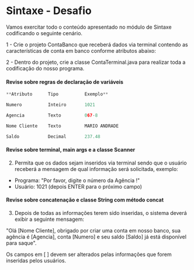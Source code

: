 # Sintaxe - Desafio
Vamos exercitar todo o conteúdo apresentado no módulo de Sintaxe codificando o seguinte cenário.

1 - Crie o projeto ContaBanco que receberá dados via terminal contendo as características de conta em banco conforme atributos abaixo:

2 - Dentro do projeto, crie a classe ContaTerminal.java para realizar toda a codificação do nosso programa.

#### Revise sobre regras de declaração de variáveis

```python
**Atributo	    Tipo	      Exemplo**

Numero	        Inteiro	      1021

Agencia	        Texto	      067-8

Nome Cliente	Texto	      MARIO ANDRADE

Saldo	        Decimal	      237.48
```

#### Revise sobre terminal, main args e a classe Scanner

2. Permita que os dados sejam inseridos via terminal sendo que o usuário receberá a mensagem de qual informação será solicitada, exemplo:
* Programa: "Por favor, digite o número da Agência !"
* Usuário: 1021 (depois ENTER para o próximo campo)

#### Revise sobre concatenação e classe String com método concat

3. Depois de todas as informações terem sido inseridas, o sistema deverá exibir a seguinte mensagem:

"Olá [Nome Cliente], obrigado por criar uma conta em nosso banco, sua agência é [Agencia], conta [Numero] e seu saldo [Saldo] já está disponível para saque".

Os campos em [ ] devem ser alterados pelas informações que forem inseridas pelos usuários.

